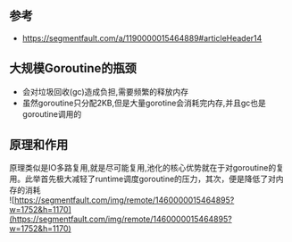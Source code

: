 ## 参考
- https://segmentfault.com/a/1190000015464889#articleHeader14

## 大规模Goroutine的瓶颈
- 会对垃圾回收(gc)造成负担,需要频繁的释放内存
- 虽然goroutine只分配2KB,但是大量gorotine会消耗完内存,并且gc也是goroutine调用的

## 原理和作用
原理类似是IO多路复用,就是尽可能复用,池化的核心优势就在于对goroutine的复用。此举首先极大减轻了runtime调度goroutine的压力，其次，便是降低了对内存的消耗  
![https://segmentfault.com/img/remote/1460000015464895?w=1752&h=1170](https://segmentfault.com/img/remote/1460000015464895?w=1752&h=1170)

